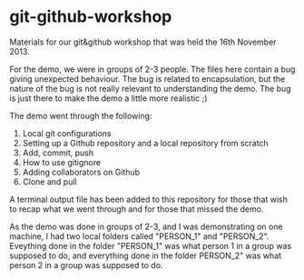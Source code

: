 git-github-workshop
===================

Materials for our git&amp;github workshop that was held the 16th November 2013.

For the demo, we were in groups of 2-3 people. The files here contain a bug giving unexpected behaviour. The bug is related to encapsulation, but the nature of the bug is not really relevant to understanding the demo. The bug is just there to make the demo a little more realistic ;)

The demo went through the following:
1. Local git configurations
2. Setting up a Github repository and a local repository from scratch
3. Add, commit, push
4. How to use gitignore
5. Adding collaborators on Github
6. Clone and pull

A terminal output file has been added to this repository for those that wish to recap what we went through and for those that missed the demo.

As the demo was done in groups of 2-3, and I was demonstrating on one machine, I had two local folders called "PERSON_1" and "PERSON_2". Eveything done in the folder "PERSON_1" was what person 1 in a group was supposed to do, and everything done in the folder PERSON_2" was what person 2 in a group was supposed to do.
